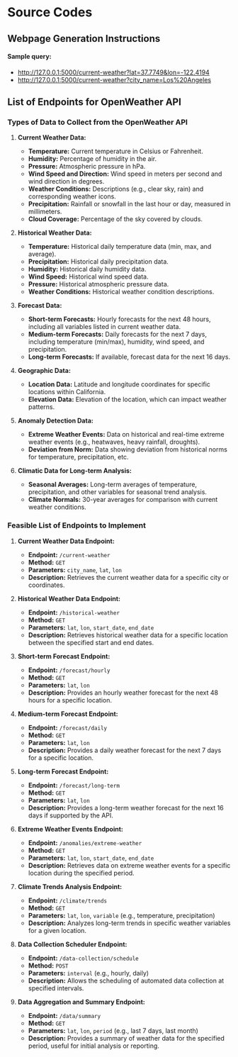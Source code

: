 # Source Codes
<!--- This directory stores all source codes used in this project -->


## Webpage Generation Instructions
#### Sample query: 
- http://127.0.0.1:5000/current-weather?lat=37.7749&lon=-122.4194
- http://127.0.0.1:5000/current-weather?city_name=Los%20Angeles

## List of Endpoints for OpenWeather API
### **Types of Data to Collect from the OpenWeather API**

1. **Current Weather Data:**
   - **Temperature:** Current temperature in Celsius or Fahrenheit.
   - **Humidity:** Percentage of humidity in the air.
   - **Pressure:** Atmospheric pressure in hPa.
   - **Wind Speed and Direction:** Wind speed in meters per second and wind direction in degrees.
   - **Weather Conditions:** Descriptions (e.g., clear sky, rain) and corresponding weather icons.
   - **Precipitation:** Rainfall or snowfall in the last hour or day, measured in millimeters.
   - **Cloud Coverage:** Percentage of the sky covered by clouds.

2. **Historical Weather Data:**
   - **Temperature:** Historical daily temperature data (min, max, and average).
   - **Precipitation:** Historical daily precipitation data.
   - **Humidity:** Historical daily humidity data.
   - **Wind Speed:** Historical wind speed data.
   - **Pressure:** Historical atmospheric pressure data.
   - **Weather Conditions:** Historical weather condition descriptions.

3. **Forecast Data:**
   - **Short-term Forecasts:** Hourly forecasts for the next 48 hours, including all variables listed in current weather data.
   - **Medium-term Forecasts:** Daily forecasts for the next 7 days, including temperature (min/max), humidity, wind speed, and precipitation.
   - **Long-term Forecasts:** If available, forecast data for the next 16 days.

4. **Geographic Data:**
   - **Location Data:** Latitude and longitude coordinates for specific locations within California.
   - **Elevation Data:** Elevation of the location, which can impact weather patterns.

5. **Anomaly Detection Data:**
   - **Extreme Weather Events:** Data on historical and real-time extreme weather events (e.g., heatwaves, heavy rainfall, droughts).
   - **Deviation from Norm:** Data showing deviation from historical norms for temperature, precipitation, etc.

6. **Climatic Data for Long-term Analysis:**
   - **Seasonal Averages:** Long-term averages of temperature, precipitation, and other variables for seasonal trend analysis.
   - **Climate Normals:** 30-year averages for comparison with current weather conditions.

### **Feasible List of Endpoints to Implement**

1. **Current Weather Data Endpoint:**
   - **Endpoint:** `/current-weather`
   - **Method:** `GET`
   - **Parameters:** `city_name`, `lat`, `lon`
   - **Description:** Retrieves the current weather data for a specific city or coordinates.

2. **Historical Weather Data Endpoint:**
   - **Endpoint:** `/historical-weather`
   - **Method:** `GET`
   - **Parameters:** `lat`, `lon`, `start_date`, `end_date`
   - **Description:** Retrieves historical weather data for a specific location between the specified start and end dates.

3. **Short-term Forecast Endpoint:**
   - **Endpoint:** `/forecast/hourly`
   - **Method:** `GET`
   - **Parameters:** `lat`, `lon`
   - **Description:** Provides an hourly weather forecast for the next 48 hours for a specific location.

4. **Medium-term Forecast Endpoint:**
   - **Endpoint:** `/forecast/daily`
   - **Method:** `GET`
   - **Parameters:** `lat`, `lon`
   - **Description:** Provides a daily weather forecast for the next 7 days for a specific location.

5. **Long-term Forecast Endpoint:**
   - **Endpoint:** `/forecast/long-term`
   - **Method:** `GET`
   - **Parameters:** `lat`, `lon`
   - **Description:** Provides a long-term weather forecast for the next 16 days if supported by the API.

6. **Extreme Weather Events Endpoint:**
   - **Endpoint:** `/anomalies/extreme-weather`
   - **Method:** `GET`
   - **Parameters:** `lat`, `lon`, `start_date`, `end_date`
   - **Description:** Retrieves data on extreme weather events for a specific location during the specified period.

7. **Climate Trends Analysis Endpoint:**
   - **Endpoint:** `/climate/trends`
   - **Method:** `GET`
   - **Parameters:** `lat`, `lon`, `variable` (e.g., temperature, precipitation)
   - **Description:** Analyzes long-term trends in specific weather variables for a given location.

8. **Data Collection Scheduler Endpoint:**
   - **Endpoint:** `/data-collection/schedule`
   - **Method:** `POST`
   - **Parameters:** `interval` (e.g., hourly, daily)
   - **Description:** Allows the scheduling of automated data collection at specified intervals.

9. **Data Aggregation and Summary Endpoint:**
   - **Endpoint:** `/data/summary`
   - **Method:** `GET`
   - **Parameters:** `lat`, `lon`, `period` (e.g., last 7 days, last month)
   - **Description:** Provides a summary of weather data for the specified period, useful for initial analysis or reporting.